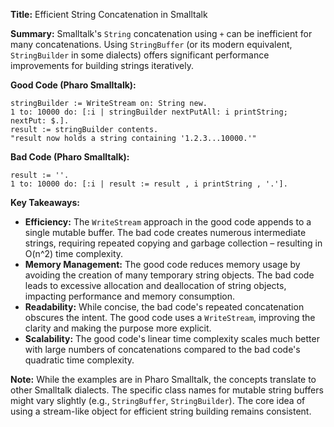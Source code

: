 **Title:** Efficient String Concatenation in Smalltalk

**Summary:**  Smalltalk's `String` concatenation using `+` can be inefficient for many concatenations.  Using `StringBuffer` (or its modern equivalent, `StringBuilder` in some dialects) offers significant performance improvements for building strings iteratively.

**Good Code (Pharo Smalltalk):**

```smalltalk
stringBuilder := WriteStream on: String new.
1 to: 10000 do: [:i | stringBuilder nextPutAll: i printString; nextPut: $.].
result := stringBuilder contents. 
"result now holds a string containing '1.2.3...10000.'"

```

**Bad Code (Pharo Smalltalk):**

```smalltalk
result := ''.
1 to: 10000 do: [:i | result := result , i printString , '.'].
```


**Key Takeaways:**

* **Efficiency:** The `WriteStream` approach in the good code appends to a single mutable buffer. The bad code creates numerous intermediate strings, requiring repeated copying and garbage collection – resulting in O(n^2) time complexity.
* **Memory Management:**  The good code reduces memory usage by avoiding the creation of many temporary string objects.  The bad code leads to excessive allocation and deallocation of string objects, impacting performance and memory consumption.
* **Readability:** While concise, the bad code's repeated concatenation obscures the intent. The good code uses a `WriteStream`, improving the clarity and making the purpose more explicit.
* **Scalability:** The good code's linear time complexity scales much better with large numbers of concatenations compared to the bad code's quadratic time complexity.



**Note:**  While the examples are in Pharo Smalltalk, the concepts translate to other Smalltalk dialects.  The specific class names for mutable string buffers might vary slightly (e.g., `StringBuffer`, `StringBuilder`).  The core idea of using a stream-like object for efficient string building remains consistent.
